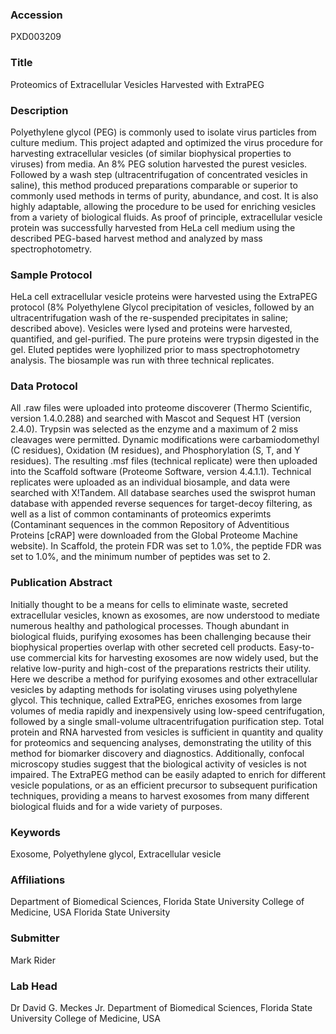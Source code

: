 ### Accession
PXD003209

### Title
Proteomics of Extracellular Vesicles Harvested with ExtraPEG

### Description
Polyethylene glycol (PEG) is commonly used to isolate virus particles from culture medium. This project adapted and optimized the virus procedure for harvesting extracellular vesicles (of similar biophysical properties to viruses) from media. An 8% PEG solution harvested the purest vesicles. Followed by a wash step (ultracentrifugation of concentrated vesicles in saline), this method produced preparations comparable or superior to commonly used methods in terms of purity, abundance, and cost. It is also highly adaptable, allowing the procedure to be used for enriching vesicles from a variety of biological fluids. As proof of principle, extracellular vesicle protein was successfully harvested from HeLa cell medium using the described PEG-based harvest method and analyzed by mass spectrophotometry.

### Sample Protocol
HeLa cell extracellular vesicle proteins were harvested using the ExtraPEG protocol (8% Polyethylene Glycol precipitation of vesicles, followed by an ultracentrifugation wash of the re-suspended precipitates in saline; described above). Vesicles were lysed and proteins were harvested, quantified, and gel-purified. The pure proteins were trypsin digested in the gel. Eluted peptides were lyophilized prior to mass spectrophotometry analysis. The biosample was run with three technical replicates.

### Data Protocol
All .raw files were uploaded into proteome discoverer (Thermo Scientific, version 1.4.0.288) and searched with Mascot and Sequest HT (version 2.4.0). Trypsin was selected as the enzyme and a maximum of 2 miss cleavages were permitted. Dynamic modifications were carbamiodomethyl (C residues), Oxidation (M residues), and Phosphorylation (S, T, and Y residues). The resulting .msf files (technical replicate) were then uploaded into the Scaffold software (Proteome Software, version 4.4.1.1). Technical replicates were uploaded as an individual biosample, and data were searched with X!Tandem. All database searches used the swisprot human database with appended reverse sequences for target-decoy filtering, as well as a list of common contaminants of proteomics experimts (Contaminant sequences in the common Repository of Adventitious Proteins [cRAP] were downloaded from the Global Proteome Machine website). In Scaffold, the protein FDR was set to 1.0%, the peptide FDR was set to 1.0%, and the minimum number of peptides was set to 2.

### Publication Abstract
Initially thought to be a means for cells to eliminate waste, secreted extracellular vesicles, known as exosomes, are now understood to mediate numerous healthy and pathological processes. Though abundant in biological fluids, purifying exosomes has been challenging because their biophysical properties overlap with other secreted cell products. Easy-to-use commercial kits for harvesting exosomes are now widely used, but the relative low-purity and high-cost of the preparations restricts their utility. Here we describe a method for purifying exosomes and other extracellular vesicles by adapting methods for isolating viruses using polyethylene glycol. This technique, called ExtraPEG, enriches exosomes from large volumes of media rapidly and inexpensively using low-speed centrifugation, followed by a single small-volume ultracentrifugation purification step. Total protein and RNA harvested from vesicles is sufficient in quantity and quality for proteomics and sequencing analyses, demonstrating the utility of this method for biomarker discovery and diagnostics. Additionally, confocal microscopy studies suggest that the biological activity of vesicles is not impaired. The ExtraPEG method can be easily adapted to enrich for different vesicle populations, or as an efficient precursor to subsequent purification techniques, providing a means to harvest exosomes from many different biological fluids and for a wide variety of purposes.

### Keywords
Exosome, Polyethylene glycol, Extracellular vesicle

### Affiliations
Department of Biomedical Sciences, Florida State University College of Medicine, USA
Florida State University

### Submitter
Mark  Rider

### Lab Head
Dr David G. Meckes Jr.
Department of Biomedical Sciences, Florida State University College of Medicine, USA


